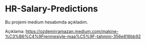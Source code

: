 # HR-Salary-Predictions

Bu projemi medium hesabımda açıkladım.

Açıklama: https://ozdemirramazan.medium.com/makine-%C3%B6%C4%9Frenmesiyle-maa%C5%9F-tahmini-356e816bb92

